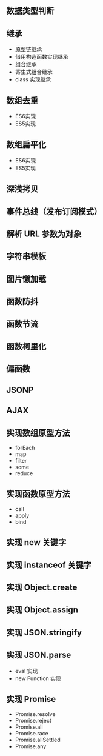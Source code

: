 ## 数据类型判断

## 继承

- 原型链继承
- 借用构造函数实现继承
- 组合继承
- 寄生式组合继承
- class 实现继承

## 数组去重

- ES6实现
- ES5实现

## 数组扁平化

- ES6实现
- ES5实现

## 深浅拷贝

## 事件总线（发布订阅模式）

## 解析 URL 参数为对象

## 字符串模板

## 图片懒加载

## 函数防抖

## 函数节流

## 函数柯里化

## 偏函数

## JSONP

## AJAX

## 实现数组原型方法

- forEach
- map
- filter
- some
- reduce

## 实现函数原型方法

- call
- apply
- bind

## 实现 new 关键字

## 实现 instanceof 关键字

## 实现 Object.create

## 实现 Object.assign

## 实现 JSON.stringify

## 实现 JSON.parse

- eval 实现
- new Function 实现

## 实现 Promise

- Promise.resolve
- Promise.reject
- Promise.all
- Promise.race
- Promise.allSettled
- Promise.any
